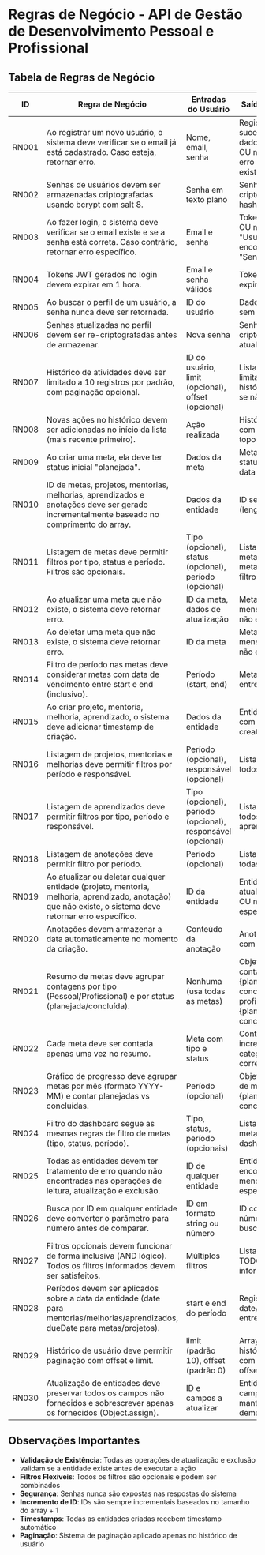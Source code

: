 # Regras de Negócio - API de Gestão de Desenvolvimento Pessoal e Profissional

## Tabela de Regras de Negócio

| ID | Regra de Negócio | Entradas do Usuário | Saídas do Sistema |
|---|---|---|---|
| RN001 | Ao registrar um novo usuário, o sistema deve verificar se o email já está cadastrado. Caso esteja, retornar erro. | Nome, email, senha | Registro bem-sucedido com dados sem senha OU mensagem de erro "Usuário já existe" |
| RN002 | Senhas de usuários devem ser armazenadas criptografadas usando bcrypt com salt 8. | Senha em texto plano | Senha criptografada com hash bcrypt |
| RN003 | Ao fazer login, o sistema deve verificar se o email existe e se a senha está correta. Caso contrário, retornar erro específico. | Email e senha | Token JWT válido OU mensagem "Usuário não encontrado" OU "Senha inválida" |
| RN004 | Tokens JWT gerados no login devem expirar em 1 hora. | Email e senha válidos | Token JWT com expiração de 1h |
| RN005 | Ao buscar o perfil de um usuário, a senha nunca deve ser retornada. | ID do usuário | Dados do usuário sem o campo senha |
| RN006 | Senhas atualizadas no perfil devem ser re-criptografadas antes de armazenar. | Nova senha | Senha criptografada atualizada |
| RN007 | Histórico de atividades deve ser limitado a 10 registros por padrão, com paginação opcional. | ID do usuário, limit (opcional), offset (opcional) | Lista de histórico limitada OU histórico completo se não especificado |
| RN008 | Novas ações no histórico devem ser adicionadas no início da lista (mais recente primeiro). | Ação realizada | Histórico atualizado com nova ação no topo |
| RN009 | Ao criar uma meta, ela deve ter status inicial "planejada". | Dados da meta | Meta criada com status "planejada" e data de criação |
| RN010 | ID de metas, projetos, mentorias, melhorias, aprendizados e anotações deve ser gerado incrementalmente baseado no comprimento do array. | Dados da entidade | ID sequencial (length + 1) |
| RN011 | Listagem de metas deve permitir filtros por tipo, status e período. Filtros são opcionais. | Tipo (opcional), status (opcional), período (opcional) | Lista filtrada de metas OU todas as metas se nenhum filtro |
| RN012 | Ao atualizar uma meta que não existe, o sistema deve retornar erro. | ID da meta, dados de atualização | Meta atualizada OU mensagem "Meta não encontrada" |
| RN013 | Ao deletar uma meta que não existe, o sistema deve retornar erro. | ID da meta | Meta removida OU mensagem "Meta não encontrada" |
| RN014 | Filtro de período nas metas deve considerar metas com data de vencimento entre start e end (inclusivo). | Período (start, end) | Metas com dueDate entre start e end |
| RN015 | Ao criar projeto, mentoria, melhoria, aprendizado, o sistema deve adicionar timestamp de criação. | Dados da entidade | Entidade criada com campo createdAt |
| RN016 | Listagem de projetos, mentorias e melhorias deve permitir filtros por período e responsável. | Período (opcional), responsável (opcional) | Lista filtrada OU todos os registros |
| RN017 | Listagem de aprendizados deve permitir filtros por tipo, período e responsável. | Tipo (opcional), período (opcional), responsável (opcional) | Lista filtrada OU todos os aprendizados |
| RN018 | Listagem de anotações deve permitir filtro por período. | Período (opcional) | Lista filtrada OU todas as anotações |
| RN019 | Ao atualizar ou deletar qualquer entidade (projeto, mentoria, melhoria, aprendizado, anotação) que não existe, o sistema deve retornar erro específico. | ID da entidade | Entidade atualizada/removida OU mensagem específica de erro |
| RN020 | Anotações devem armazenar a data automaticamente no momento da criação. | Conteúdo da anotação | Anotação criada com data atual |
| RN021 | Resumo de metas deve agrupar contagens por tipo (Pessoal/Profissional) e por status (planejada/concluída). | Nenhuma (usa todas as metas) | Objeto com contadores: pessoal {planejada, concluida}, profissional {planejada, concluida} |
| RN022 | Cada meta deve ser contada apenas uma vez no resumo. | Meta com tipo e status | Contador incrementado na categoria correspondente |
| RN023 | Gráfico de progresso deve agrupar metas por mês (formato YYYY-MM) e contar planejadas vs concluídas. | Período (opcional) | Objeto com chaves de mês e valores {planejada, concluida} |
| RN024 | Filtro do dashboard segue as mesmas regras de filtro de metas (tipo, status, período). | Tipo, status, período (opcionais) | Lista filtrada de metas para o dashboard |
| RN025 | Todas as entidades devem ter tratamento de erro quando não encontradas nas operações de leitura, atualização e exclusão. | ID de qualquer entidade | Entidade encontrada OU mensagem de erro específica |
| RN026 | Busca por ID em qualquer entidade deve converter o parâmetro para número antes de comparar. | ID em formato string ou número | ID convertido para número antes da busca |
| RN027 | Filtros opcionais devem funcionar de forma inclusiva (AND lógico). Todos os filtros informados devem ser satisfeitos. | Múltiplos filtros | Lista que atende TODOS os filtros informados |
| RN028 | Períodos devem ser aplicados sobre a data da entidade (date para mentorias/melhorias/aprendizados, dueDate para metas/projetos). | start e end do período | Registros onde date/dueDate está entre start e end |
| RN029 | Histórico de usuário deve permitir paginação com offset e limit. | limit (padrão 10), offset (padrão 0) | Array de itens de histórico limitado com slice(offset, offset + limit) |
| RN030 | Atualização de entidades deve preservar todos os campos não fornecidos e sobrescrever apenas os fornecidos (Object.assign). | ID e campos a atualizar | Entidade com campos atualizados mantendo os demais |

## Observações Importantes

- **Validação de Existência**: Todas as operações de atualização e exclusão validam se a entidade existe antes de executar a ação
- **Filtros Flexíveis**: Todos os filtros são opcionais e podem ser combinados
- **Segurança**: Senhas nunca são expostas nas respostas do sistema
- **Incremento de ID**: IDs são sempre incrementais baseados no tamanho do array + 1
- **Timestamps**: Todas as entidades criadas recebem timestamp automático
- **Paginação**: Sistema de paginação aplicado apenas no histórico de usuário

